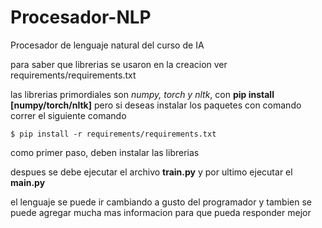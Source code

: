 # Procesador-NLP
Procesador de lenguaje natural del curso de IA

para saber que librerias se usaron en la creacion ver requirements/requirements.txt

las librerias primordiales son *numpy, torch y nltk*, con **pip install [numpy/torch/nltk]**
pero si deseas instalar los paquetes con comando correr el siguiente comando

    $ pip install -r requirements/requirements.txt


como primer paso, deben instalar las librerias

despues se debe ejecutar el archivo **train.py** y por ultimo ejecutar el **main.py**

el lenguaje se puede ir cambiando a gusto del programador y tambien se puede agregar mucha mas informacion para que pueda responder mejor
